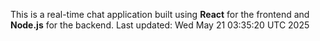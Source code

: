 This is a real-time chat application built using **React** for the frontend and **Node.js** for the backend.
Last updated: Wed May 21 03:35:20 UTC 2025
